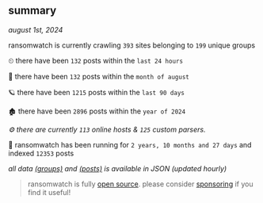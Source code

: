 
## summary
_august 1st, 2024_

ransomwatch is currently crawling `393` sites belonging to `199` unique groups

⏲ there have been `132` posts within the `last 24 hours`

🦈 there have been `132` posts within the `month of august`

🪐 there have been `1215` posts within the `last 90 days`

🏚 there have been `2896` posts within the `year of 2024`

_⚙️ there are currently `113` online hosts & `125` custom parsers._

🦕 ransomwatch has been running for `2 years, 10 months and 27 days` and indexed `12353` posts

_all data  [(groups)](http://ransomwhat.telemetry.ltd/groups) and [(posts)](http://ransomwhat.telemetry.ltd/posts) is available in JSON (updated hourly)_

> ransomwatch is fully [open source](https://github.com/joshhighet/ransomwatch#ransomwatch--). please consider [sponsoring](https://github.com/sponsors/joshhighet) if you find it useful!
